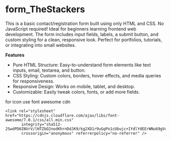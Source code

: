# form_TheStackers
This is a basic contact/registration form built using only HTML and CSS. No JavaScript required! Ideal for beginners learning frontend web development. The form includes input fields, labels, a submit button, and custom styling for a clean, responsive look.
Perfect for portfolios, tutorials, or integrating into small websites.

**Features**
* Pure HTML Structure: Easy-to-understand form elements like text inputs, email, textarea, and button.
* CSS Styling: Custom colors, borders, hover effects, and media queries for responsiveness.
* Responsive Design: Works on mobile, tablet, and desktop.
* Customizable: Easily tweak colors, fonts, or add more fields.

for icon use font awesome cdn 
 ```
<link rel="stylesheet" href="https://cdnjs.cloudflare.com/ajax/libs/font-awesome/7.0.1/css/all.min.css"
        integrity="sha512-2SwdPD6INVrV/lHTZbO2nodKhrnDdJK9/kg2XD1r9uGqPo1cUbujc+IYdlYdEErWNu69gVcYgdxlmVmzTWnetw=="
        crossorigin="anonymous" referrerpolicy="no-referrer" />
```

        

